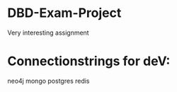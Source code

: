 # DBD-Exam-Project
Very interesting assignment



# Connectionstrings for deV:

neo4j
mongo
postgres
redis